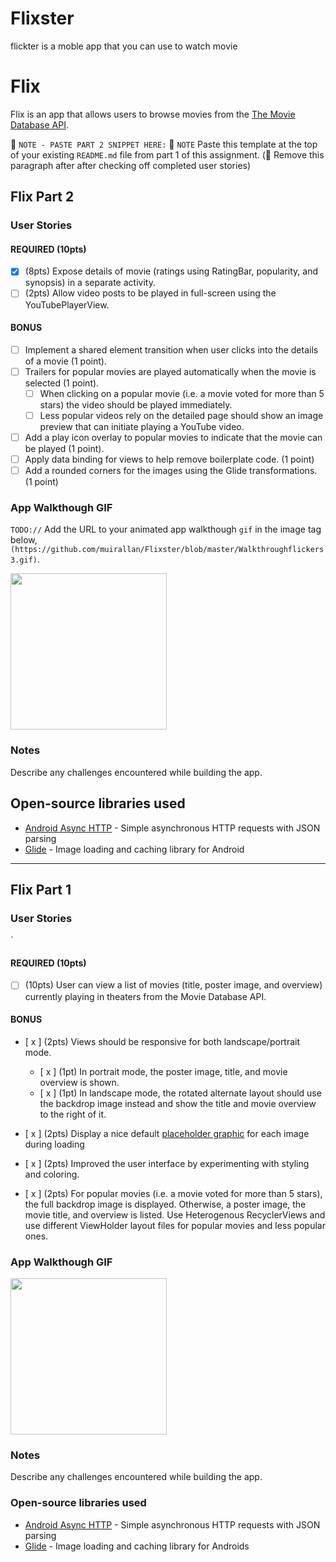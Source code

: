 # Flixster
flickter is a moble app that you can use to watch movie
# Flix
Flix is an app that allows users to browse movies from the [The Movie Database API](http://docs.themoviedb.apiary.io/#).

📝 `NOTE - PASTE PART 2 SNIPPET HERE:` 📝 `NOTE` Paste this template at the top of your existing `README.md` file from part 1 of this assignment. (🚫 Remove this paragraph after after checking off completed user stories)

## Flix Part 2

### User Stories

#### REQUIRED (10pts)

- [x] (8pts) Expose details of movie (ratings using RatingBar, popularity, and synopsis) in a separate activity.
- [ ] (2pts) Allow video posts to be played in full-screen using the YouTubePlayerView.

#### BONUS

- [ ] Implement a shared element transition when user clicks into the details of a movie (1 point).
- [ ] Trailers for popular movies are played automatically when the movie is selected (1 point).
  - [ ] When clicking on a popular movie (i.e. a movie voted for more than 5 stars) the video should be played immediately.
  - [ ] Less popular videos rely on the detailed page should show an image preview that can initiate playing a YouTube video.
- [ ] Add a play icon overlay to popular movies to indicate that the movie can be played (1 point).
- [ ] Apply data binding for views to help remove boilerplate code. (1 point)
- [ ] Add a rounded corners for the images using the Glide transformations. (1 point)

### App Walkthough GIF

`TODO://` Add the URL to your animated app walkthough `gif` in the image tag below, `(https://github.com/muirallan/Flixster/blob/master/Walkthroughflickers3.gif)`. 

<img src="YOUR_GIF_URL_HERE" width=250><br>

### Notes

Describe any challenges encountered while building the app.

## Open-source libraries used
- [Android Async HTTP](https://github.com/codepath/CPAsyncHttpClient) - Simple asynchronous HTTP requests with JSON parsing
- [Glide](https://github.com/bumptech/glide) - Image loading and caching library for Android

---

## Flix Part 1

### User Stories
`

#### REQUIRED (10pts)
- [ ] (10pts) User can view a list of movies (title, poster image, and overview) currently playing in theaters from the Movie Database API.

#### BONUS
- [ x ] (2pts) Views should be responsive for both landscape/portrait mode.
   - [ x ] (1pt) In portrait mode, the poster image, title, and movie overview is shown.
   - [ x ] (1pt) In landscape mode, the rotated alternate layout should use the backdrop image instead and show the title and movie overview to the right of it.

- [ x ] (2pts) Display a nice default [placeholder graphic](https://guides.codepath.org/android/Displaying-Images-with-the-Glide-Library#advanced-usage) for each image during loading
- [ x ] (2pts) Improved the user interface by experimenting with styling and coloring.
- [ x ] (2pts) For popular movies (i.e. a movie voted for more than 5 stars), the full backdrop image is displayed. Otherwise, a poster image, the movie title, and overview is listed. Use Heterogenous RecyclerViews and use different ViewHolder layout files for popular movies and less popular ones.

### App Walkthough GIF


<img src="https://github.com/muirallan/Flixster/blob/master/Walkthroughflickers2.gif" width=250><br>

### Notes
Describe any challenges encountered while building the app.

### Open-source libraries used

- [Android Async HTTP](https://github.com/codepath/CPAsyncHttpClient) - Simple asynchronous HTTP requests with JSON parsing
- [Glide](https://github.com/bumptech/glide) - Image loading and caching library for Androids
